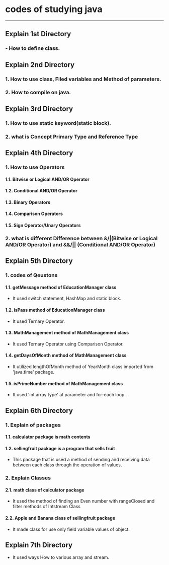 # codes of studying java
___
## Explain 1st Directory 
### - How to define class.
## Explain 2nd Directory 
### 1. How to use class, Filed variables and Method of parameters.
### 2. How to compile on java.
## Explain 3rd Directory
### 1. How to use static keyword(static block).
### 2. what is Concept Primary Type and Reference Type
## Explain 4th Directory
### 1. How to use Operators
#### 1.1. Bitwise or Logical AND/OR Operator
#### 1.2. Conditional AND/OR Operator
#### 1.3. Binary Operators
#### 1.4. Comparison Operators
#### 1.5. Sign Operator/Unary Operators
### 2. what is different Difference between &/|(Bitwise or Logical AND/OR Operator) and &&/|| (Conditional AND/OR Operator)
## Explain 5th Directory
### 1. codes of Qeustons
#### 1.1. getMessage method of EducationManager class 
- It used switch statement, HashMap and static block.
#### 1.2. isPass method of EducationManager class 
- It used Ternary Operator.
#### 1.3. MathManagement method of MathManagement class
- It used Ternary Operator using Comparison Operator.
#### 1.4. getDaysOfMonth method of MathManagement class
- It utilized lengthOfMonth method of YearMonth class imported from 'java.time' package.
#### 1.5. isPrimeNumber method of MathManagement class
- It used 'int array type' at parameter and for-each loop.
## Explain 6th Directory
### 1. Explain of packages
#### 1.1. calculator package is math contents
#### 1.2. sellingfruit package is a program that sells fruit
- This package that is used a method of sending and receiving data between each class through the operation of values.
### 2. Explain Classes
#### 2.1. math class of calculator package
- It used the method of finding an Even number with rangeClosed and filter methods of Intstream Class
#### 2.2. Apple and Banana class of sellingfruit package
- It made class for use only field variable values of object.
## Explain 7th Directory
- It used ways How to various array and stream.